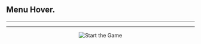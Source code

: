 ## Menu Hover.

------------
------------

<p align = "center">
  <img src="./assets/screenshot/menu.png" alt="Start the Game">
</p>